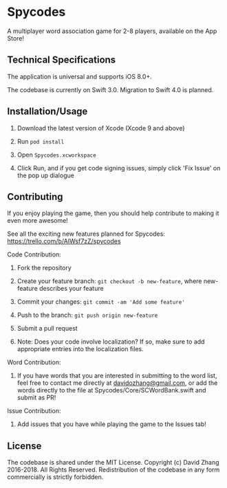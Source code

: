 # Spycodes

A multiplayer word association game for 2-8 players, available on the App Store!

## Technical Specifications

The application is universal and supports iOS 8.0+.

The codebase is currently on Swift 3.0. Migration to Swift 4.0 is planned.

## Installation/Usage

1. Download the latest version of Xcode (Xcode 9 and above)

2. Run `pod install`

2. Open `Spycodes.xcworkspace`

3. Click Run, and if you get code signing issues, simply click 'Fix Issue' on the pop up dialogue

## Contributing

If you enjoy playing the game, then you should help contribute to making it even more awesome!

See all the exciting new features planned for Spycodes: https://trello.com/b/AIWsf7zZ/spycodes

Code Contribution:

1. Fork the repository

2. Create your feature branch: `git checkout -b new-feature`, where new-feature describes your feature

3. Commit your changes: `git commit -am 'Add some feature'`

4. Push to the branch: `git push origin new-feature`

5. Submit a pull request

6. Note: Does your code involve localization? If so, make sure to add appropriate entries into the localization files.

Word Contribution:

1. If you have words that you are interested in submitting to the word list, feel free to contact me directly at davidozhang@gmail.com, or add the words directly to the file at Spycodes/Core/SCWordBank.swift and submit as PR!

Issue Contribution:

1. Add issues that you have while playing the game to the Issues tab!

## License

The codebase is shared under the MIT License. Copyright (c) David Zhang 2016-2018. All Rights Reserved. Redistribution of the codebase in any form commercially is strictly forbidden.
